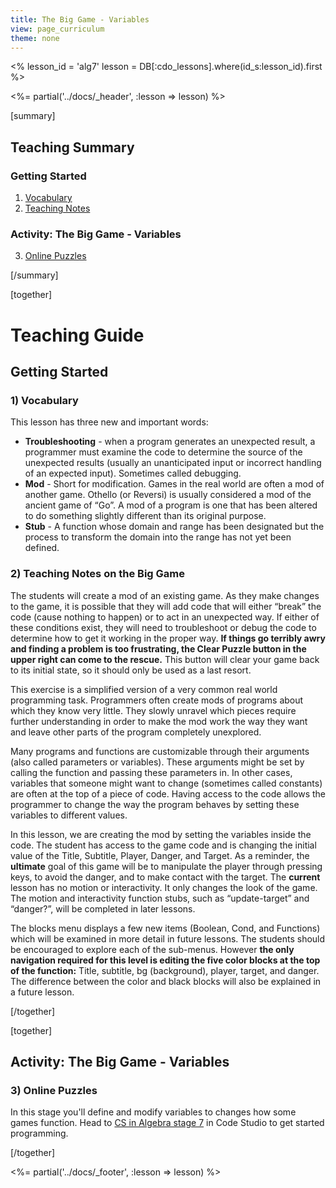 ```yaml
---
title: The Big Game - Variables
view: page_curriculum
theme: none
---
```


<%
lesson_id = 'alg7'
lesson = DB[:cdo_lessons].where(id_s:lesson_id).first
%>

<%= partial('../docs/_header', :lesson => lesson) %>

[summary]

## Teaching Summary
### **Getting Started**
 
1) [Vocabulary](#Vocab)<br/>
2) [Teaching Notes](#GetStarted)  

### **Activity: The Big Game - Variables**  

3) [Online Puzzles](#Activity1)

[/summary]

[together]

# Teaching Guide

## Getting Started


### <a name="Vocab"></a> 1) Vocabulary
This lesson has three new and important words:<br/>

- **Troubleshooting** -  when a program generates an unexpected result, a programmer must examine the code to determine the source of the unexpected results (usually an unanticipated input or incorrect handling of an expected input). Sometimes called debugging.  
- **Mod** -  Short for modification.  Games in the real world are often a mod of another game.  Othello (or Reversi) is usually considered a mod of the ancient game of “Go”.  A mod of a program is one that has been altered to do something slightly different than its original purpose.  
- **Stub** - A function whose domain and range has been designated but the process to transform the domain into the range has not yet been defined.  

### <a name="GetStarted"></a> 2) Teaching Notes on the Big Game

The students will create a mod of an existing game.   As they make changes to the game, it is possible that they will add code that will either “break” the code (cause nothing to happen) or to act in an unexpected way.  If either of these conditions exist, they will need to troubleshoot or debug the code to determine how to get it working in the proper way.  **If things go terribly awry and finding a problem is too frustrating, the Clear Puzzle button in the upper right can come to the rescue.**  This button will clear your game back to its initial state, so it should only be used as a last resort.

This exercise is a simplified version of a very common real world programming task.  Programmers often create mods of programs about which they know very little.  They slowly unravel which pieces require further understanding in order to make the mod work the way they want and leave other parts of the program completely unexplored.

Many programs and functions are customizable through their arguments (also called parameters or variables).  These arguments might be set by calling the function and passing these parameters in.  In other cases, variables that someone might want to change (sometimes called constants) are often at the top of a piece of code.  Having access to the code allows the programmer to change the way the program behaves by setting these variables to different values.

In this lesson, we are creating the mod by setting the variables inside the code.  The student has access to the game code and is changing the initial value of the Title, Subtitle, Player, Danger, and Target.  As a reminder, the **ultimate** goal of this game will be to manipulate the player through pressing keys, to avoid the danger, and to make contact with the target.  The **current** lesson has no motion or interactivity. It only changes the look of the game.  The motion and interactivity function stubs, such as “update-target” and “danger?”, will be completed in later lessons.

The blocks menu displays a few new items (Boolean, Cond, and Functions) which will be examined in more detail in future lessons.  The students should be encouraged to explore each of the sub-menus.  However **the only navigation required for this level is editing the five color blocks at the top of the function:** Title, subtitle, bg (background), player, target, and danger.  The difference between the color and black blocks will also be explained in a future lesson.

[/together]

[together]

## Activity: The Big Game - Variables
### <a name="Activity1"></a> 3) Online Puzzles

In this stage you'll define and modify variables to changes how some games function. Head to [CS in Algebra stage 7](http://studio.code.org/s/algebra/stage/7/puzzle/1) in Code Studio to get started programming.

[/together]

<%= partial('../docs/_footer', :lesson => lesson) %>
